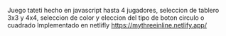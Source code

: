 
Juego tateti hecho en javascript
hasta 4 jugadores, seleccion de tablero 3x3 y 4x4, seleccion de color y eleccion del tipo de boton circulo o cuadrado
Implementado en netlifly
https://mythreeinline.netlify.app/
